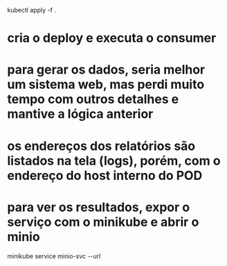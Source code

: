 kubectl apply -f .

# cria o deploy e executa o consumer
# para gerar os dados, seria melhor um sistema web, mas perdi muito tempo com outros detalhes e mantive a lógica anterior
# os endereços dos relatórios são listados na tela (logs), porém, com o endereço do host interno do POD
# para ver os resultados, expor o serviço com o minikube e abrir o minio

minikube service minio-svc --url